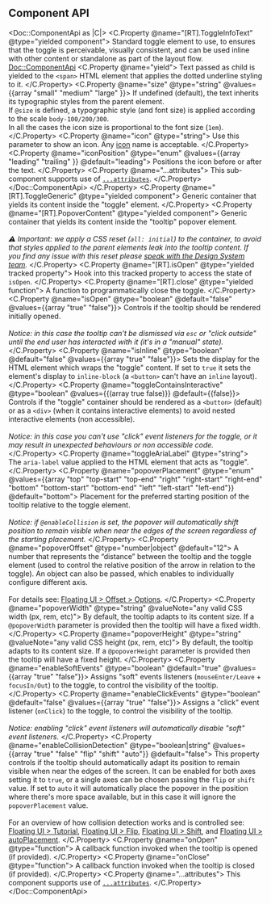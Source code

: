 ## Component API

<Doc::ComponentApi as |C|>
  <C.Property @name="[RT].ToggleInfoText" @type="yielded component">
    Standard toggle element to use, to ensures that the toggle is perceivable, visually consistent, and can be used inline with other content or standalone as part of the layout flow.
    <Doc::ComponentApi>
      <C.Property @name="yield">
        Text passed as child is yielded to the `<span>` HTML element that applies the dotted underline styling to it.
      </C.Property>
      <C.Property @name="size" @type="string" @values={{array "small" "medium" "large" }}>
        If undefined (default), the text inherits its typographic styles from the parent element.
        <br />
        If `@size` is defined, a typographic style (and font size) is applied  according to the scale `body-100/200/300`.
        <br />
        In all the cases the icon size is proportional to the font size (`1em`).
      </C.Property>
      <C.Property @name="icon" @type="string">
        Use this parameter to show an icon. Any [icon](/icons/library) name is acceptable.
      </C.Property>
      <C.Property @name="iconPosition" @type="enum" @values={{array "leading" "trailing" }} @default="leading">
        Positions the icon before or after the text.
      </C.Property>
      <C.Property @name="...attributes">
        This sub-component supports use of [`...attributes`](https://guides.emberjs.com/release/in-depth-topics/patterns-for-components/#toc_attribute-ordering).
      </C.Property>
    </Doc::ComponentApi>
  </C.Property>
  <C.Property @name="[RT].ToggleGeneric" @type="yielded component">
    Generic container that yields its content inside the "toggle" element.
  </C.Property>
  <C.Property @name="[RT].PopoverContent" @type="yielded component">
    Generic container that yields its content inside the "tooltip" popover element.
    <br />
    <br />
    _⚠️ Important: we apply a CSS reset (`all: initial`) to the container, to avoid that styles applied to the parent elements leak into the tooltip content. If you find any issue with this reset please [speak with the Design System team](/about/support)._
  </C.Property>
  <C.Property @name="[RT].isOpen" @type="yielded tracked property">
    Hook into this tracked property to access the state of `isOpen`.
  </C.Property>
  <C.Property @name="[RT].close" @type="yielded function">
    A function to programmatically close the toggle.
  </C.Property>
  <C.Property @name="isOpen" @type="boolean" @default="false" @values={{array "true" "false"}}>
    Controls if the tooltip should be rendered initially opened.
    <br />
    <br />
    _Notice: in this case the tooltip can't be dismissed via `esc` or "click outside" until the end user has interacted with it (it's in a "manual" state)._
  </C.Property>
  <C.Property @name="isInline" @type="boolean" @default="false" @values={{array "true" "false"}}>
    Sets the display for the HTML element which wraps the "toggle" content. If set to `true` it sets the element's display to `inline-block` (a `<button>` can't have an `inline` layout).
  </C.Property>
  <C.Property @name="toggleContainsInteractive" @type="boolean" @values={{(array true false)}} @default={{false}}>
    Controls if the "toggle" container should be rendered as a `<button>` (default) or as a `<div>` (when it contains interactive elements) to avoid nested interactive elements (non accessible).
    <br />
    <br />
    _Notice: in this case you can't use "click" event listeners for the toggle, or it may result in unexpected behaviours or non accessible code._
  </C.Property>
  <C.Property @name="toggleAriaLabel" @type="string">
    The `aria-label` value applied to the HTML element that acts as "toggle".
  </C.Property>
  <C.Property @name="popoverPlacement" @type="enum" @values={{array "top" "top-start" "top-end" "right" "right-start" "right-end" "bottom" "bottom-start" "bottom-end" "left" "left-start" "left-end"}} @default="bottom">
    Placement for the preferred starting position of the tooltip relative to the toggle element.
    <br />
    <br />
    _Notice: if `@enableCollision` is set, the popover will automatically shift position to remain visible when near the edges of the screen regardless of the starting placement._
  </C.Property>
  <C.Property @name="popoverOffset" @type="number|object" @default="12">
    A number that represents the “distance” between the tooltip and the toggle element (used to control the relative position of the arrow in relation to the toggle). An object can also be passed, which enables to individually configure different axis.
    <br />
    <br />
    For details see: [Floating UI > Offset > Options](https://floating-ui.com/docs/offset#options).
  </C.Property>
  <C.Property @name="popoverWidth" @type="string" @valueNote="any valid CSS width (px, rem, etc)">
    By default, the tooltip adapts to its content size. If a `@popoverWidth` parameter is provided then the tooltip will have a fixed width.
  </C.Property>
  <C.Property @name="popoverHeight" @type="string" @valueNote="any valid CSS height (px, rem, etc)">
    By default, the tooltip adapts to its content size. If a `@popoverHeight` parameter is provided then the tooltip will have a fixed height.
  </C.Property>
  <C.Property @name="enableSoftEvents" @type="boolean" @default="true" @values={{array "true" "false"}}>
    Assigns "soft" events listeners (`mouseEnter/Leave` + `focusIn/Out`) to the toggle, to control the visibility of the tooltip.
  </C.Property>
  <C.Property @name="enableClickEvents" @type="boolean" @default="false" @values={{array "true" "false"}}>
    Assigns a "click" event listener (`onClick`) to the toggle, to control the visibility of the tooltip.
    <br />
    <br />
    _Notice: enabling "click" event listeners will automatically disable "soft" event listeners._
  </C.Property>
  <C.Property @name="enableCollisionDetection" @type="boolean|string" @values={{array "true" "false" "flip" "shift" "auto"}} @default="false">
    This property controls if the tooltip should automatically adapt its position to remain visible when near the edges of the screen. It can be enabled for both axes setting it to `true`, or a single axes can be chosen passing the `flip` or `shift` value. If set to `auto` it will automatically place the popover in the position where there's more space available, but in this case it will ignore the `popoverPlacement` value.
    <br />
    <br />
    For an overview of how collision detection works and is controlled see: [Floating UI > Tutorial](https://floating-ui.com/docs/tutorial), [Floating UI > Flip](https://floating-ui.com/docs/flip), [Floating UI > Shift](https://floating-ui.com/docs/shift), and [Floating UI > autoPlacement](https://floating-ui.com/docs/autoPlacement).
  </C.Property>
  <C.Property @name="onOpen" @type="function">
    A callback function invoked when the tooltip is opened (if provided).
  </C.Property>
  <C.Property @name="onClose" @type="function">
    A callback function invoked when the tooltip is closed (if provided).
  </C.Property>
  <C.Property @name="...attributes">
    This component supports use of [`...attributes`](https://guides.emberjs.com/release/in-depth-topics/patterns-for-components/#toc_attribute-ordering).
  </C.Property>
</Doc::ComponentApi>
